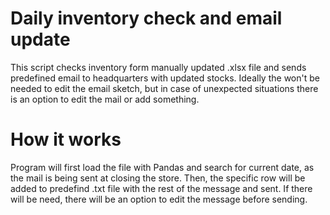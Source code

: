 # Daily inventory check and email update

This script checks inventory form manually updated .xlsx file and sends predefined email to headquarters with updated stocks. Ideally the won't be needed to edit the email sketch, but in case of unexpected situations there is an option to edit the mail or add something.

# How it works

Program will first load the file with Pandas and search for current date, as the mail is being sent at closing the store. Then, the specific row will be added to predefind .txt file with the rest of the message and sent. If there will be need, there will be an option to edit the message before sending.
